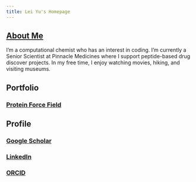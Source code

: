 ```yaml
---
title: Lei Yu's Homepage
---
```


## [About Me](https://rye4ray.github.io)
I’m a computational chemist who has an interest in coding. I’m currently a Senior Scientist at Pinnacle Medicines where I support peptide-based drug discover projects. In my free time, I enjoy watching movies, hiking, and visiting museums.

## Portfolio
### [Protein Force Field](https://rye4ray.github.io/portfolio/nmr2)

## Profile
### [Google Scholar](https://scholar.google.com/citations?user=x0LAK28AAAAJ&hl=en)
### [LinkedIn](https://www.linkedin.com/in/lei-yu-chem/)
### [ORCID](https://orcid.org/0000-0003-0159-1968)
